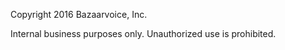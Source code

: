 Copyright 2016 Bazaarvoice, Inc.
 
Internal business purposes only.  Unauthorized use is prohibited.